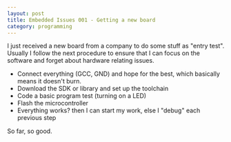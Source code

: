 ```yaml
---
layout: post
title: Embedded Issues 001 - Getting a new board
category: programming
---
```


I just received a new board from a company to do some stuff as "entry test". 
Usually I follow the next procedure to ensure that I can focus on the software and forget about hardware relating issues.

- Connect everything (GCC, GND) and hope for the best, which basically means it doesn't burn.
- Download the SDK or library and set up the toolchain
- Code a basic program test (turning on a LED)
- Flash the microcontroller
- Everything works? then I can start my work, else I "debug" each previous step

So far, so good.
